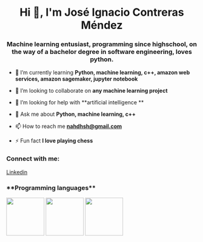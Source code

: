 <h1 align="center">Hi 👋, I'm José Ignacio Contreras Méndez</h1>
<h3 align="center">Machine learning entusiast, programming since highschool, on the way of a bachelor degree in software engineering, loves python.</h3>

- 🌱 I’m currently learning **Python, machine learning, c++, amazon web services, amazon sagemaker, jupyter notebook**

- 👯 I’m looking to collaborate on **any machine learning project**

- 🤝 I’m looking for help with **artificial intelligence **

- 💬 Ask me about **Python, machine learning, c++**

- 📫 How to reach me **nahdhsh@gmail.com**

- ⚡ Fun fact **I love playing chess**

<h3 align="left">Connect with me:</h3>
<p align="left">

<a href="https://www.linkedin.com/in/jos%C3%A9-ignacio-contreras-m%C3%A9ndez-345291277/">Linkedin</a>
  
  <h3>**Programming languages**</h3>
  <p>
  <img src="https://cdn.jsdelivr.net/gh/devicons/devicon/icons/python/python-original.svg" / heigth = "100" width = "100">
  <img src="https://cdn.jsdelivr.net/gh/devicons/devicon/icons/cplusplus/cplusplus-original.svg" / height = "100" width = "100">
  <img src="https://cdn.jsdelivr.net/gh/devicons/devicon/icons/php/php-original.svg" / height = "100" width = "100">
  </p>
</p>

